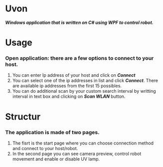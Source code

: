 # **Uvon**
**_Windows application that is written on C# using WPF to control robot._**

# Usage
### Open application: there are a few options to connect to your host. 
1. You can enter Ip address of your host and click on **_Connect_**
2. You can select one of the ip addresses in list and click **_Connect_**. There are available ip addresses from the first 15 possibles.
3. You can do additional scan by your custom search interval by writting interval in text box and clicking on **_Scan WLAN_** button.

# Structur

### The application is made of two pages.
1. The fisrt is the start page where you can choose connection method and connect to your host/robot.
2. In the second page you can see camera preview, control robot movement and enable or disable UV lamp.